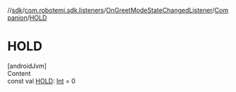 //[sdk](../../../../index.md)/[com.robotemi.sdk.listeners](../../index.md)/[OnGreetModeStateChangedListener](../index.md)/[Companion](index.md)/[HOLD](-h-o-l-d.md)



# HOLD  
[androidJvm]  
Content  
const val [HOLD](-h-o-l-d.md): [Int](https://kotlinlang.org/api/latest/jvm/stdlib/kotlin/-int/index.html) = 0  



